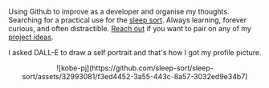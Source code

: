 Using Github to improve as a developer and organise my thoughts. Searching for a practical use for the [sleep sort](https://stackoverflow.com/questions/74917807/is-there-any-practical-use-case-for-sleep-sort). Always learning, forever curious, and often distractible. [Reach out](mailto:matthewkoenig@acm.org) if you want to pair on any of my [project ideas](https://github.com/sleep-sort/content/blob/main/project-ideas.md).

I asked DALL-E to draw a self portrait and that's how I got my profile picture.

<center>
![kobe-pj](https://github.com/sleep-sort/sleep-sort/assets/32993081/f3ed4452-3a55-443c-8a57-3032ed9e34b7)
</center>
